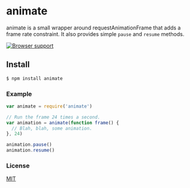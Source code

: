 # animate
animate is a small wrapper around requestAnimationFrame that adds a frame rate constraint. It also provides simple `pause` and `resume` methods.

[![Browser support](https://ci.testling.com/michaelrhodes/animate.png)](https://ci.testling.com/michaelrhodes/animate)

## Install
```sh
$ npm install animate
```

### Example
``` js
var animate = require('animate')

// Run the frame 24 times a second.
var animation = animate(function frame() {
  // Blah, blah, some animation.
}, 24)

animation.pause()
animation.resume()
```

### License
[MIT](http://opensource.org/licenses/MIT)
